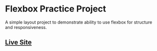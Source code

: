# Flexbox Practice Project

A simple layout project to demonstrate ability to use flexbox for structure and responsiveness. 

## [Live Site](http://eldritchwebdesign.com/flexbox-practice-project)
